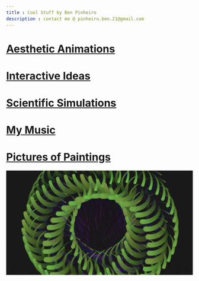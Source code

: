 ```yaml
---
title : Cool Stuff by Ben Pinheiro
description : contact me @ pinheiro.ben.21@gmail.com
---
```


# [Aesthetic Animations](/Animations.md/)
# [Interactive Ideas](/Ideas.md/)
# [Scientific Simulations](/Simulations.md/)
# [My Music](/music.html)
# [Pictures of Paintings](/Paintings.md/)
![Image](/docs/assets/1.png)
